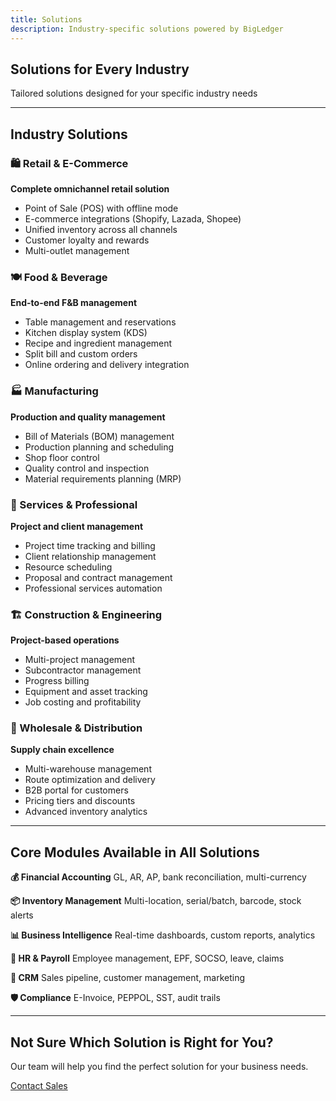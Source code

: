 ```yaml
---
title: Solutions
description: Industry-specific solutions powered by BigLedger
---
```


## Solutions for Every Industry

Tailored solutions designed for your specific industry needs

---

## Industry Solutions

### 🛍️ Retail & E-Commerce
**Complete omnichannel retail solution**

- Point of Sale (POS) with offline mode
- E-commerce integrations (Shopify, Lazada, Shopee)
- Unified inventory across all channels
- Customer loyalty and rewards
- Multi-outlet management

### 🍽️ Food & Beverage
**End-to-end F&B management**

- Table management and reservations
- Kitchen display system (KDS)
- Recipe and ingredient management
- Split bill and custom orders
- Online ordering and delivery integration

### 🏭 Manufacturing
**Production and quality management**

- Bill of Materials (BOM) management
- Production planning and scheduling
- Shop floor control
- Quality control and inspection
- Material requirements planning (MRP)

### 🏢 Services & Professional
**Project and client management**

- Project time tracking and billing
- Client relationship management
- Resource scheduling
- Proposal and contract management
- Professional services automation

### 🏗️ Construction & Engineering
**Project-based operations**

- Multi-project management
- Subcontractor management
- Progress billing
- Equipment and asset tracking
- Job costing and profitability

### 🚚 Wholesale & Distribution
**Supply chain excellence**

- Multi-warehouse management
- Route optimization and delivery
- B2B portal for customers
- Pricing tiers and discounts
- Advanced inventory analytics

---

## Core Modules Available in All Solutions

**💰 Financial Accounting**
GL, AR, AP, bank reconciliation, multi-currency

**📦 Inventory Management**
Multi-location, serial/batch, barcode, stock alerts

**📊 Business Intelligence**
Real-time dashboards, custom reports, analytics

**👥 HR & Payroll**
Employee management, EPF, SOCSO, leave, claims

**🤝 CRM**
Sales pipeline, customer management, marketing

**🛡️ Compliance**
E-Invoice, PEPPOL, SST, audit trails

---

## Not Sure Which Solution is Right for You?

Our team will help you find the perfect solution for your business needs.

[Contact Sales](/contact)
